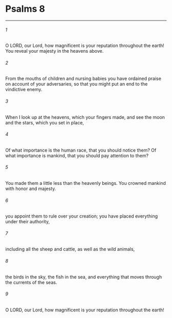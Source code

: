 # Psalms 8
***



###### 1 
O LORD, our Lord, how magnificent is your reputation throughout the earth! You reveal your majesty in the heavens above. 

###### 2 
From the mouths of children and nursing babies you have ordained praise on account of your adversaries, so that you might put an end to the vindictive enemy. 

###### 3 
When I look up at the heavens, which your fingers made, and see the moon and the stars, which you set in place, 

###### 4 
Of what importance is the human race, that you should notice them? Of what importance is mankind, that you should pay attention to them? 

###### 5 
You made them a little less than the heavenly beings. You crowned mankind with honor and majesty. 

###### 6 
you appoint them to rule over your creation; you have placed everything under their authority, 

###### 7 
including all the sheep and cattle, as well as the wild animals, 

###### 8 
the birds in the sky, the fish in the sea, and everything that moves through the currents of the seas. 

###### 9 
O LORD, our Lord, how magnificent is your reputation throughout the earth!
